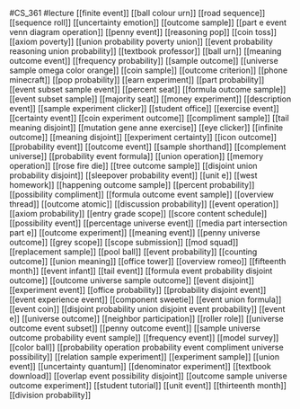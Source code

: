 #CS_361
#lecture
[[finite event]]
[[ball colour urn]]
[[road sequence]]
[[sequence roll]]
[[uncertainty emotion]]
[[outcome sample]]
[[part e event venn diagram operation]]
[[penny event]]
[[reasoning pop]]
[[coin toss]]
[[axiom poverty]]
[[union probability poverty union]]
[[event probability reasoning union probability]]
[[textbook professor]]
[[ball urn]]
[[meaning outcome event]]
[[frequency probability]]
[[sample outcome]]
[[universe sample omega color orange]]
[[coin sample]]
[[outcome criterion]]
[[phone minecraft]]
[[pop probability]]
[[earn experiment]]
[[part probability]]
[[event subset sample event]]
[[percent seat]]
[[formula outcome sample]]
[[event subset sample]]
[[majority seat]]
[[money experiment]]
[[description event]]
[[sample experiment clicker]]
[[student office]]
[[exercise event]]
[[certainty event]]
[[coin experiment outcome]]
[[compliment sample]]
[[tail meaning disjoint]]
[[mutation gene anne exercise]]
[[eye clicker]]
[[infinite outcome]]
[[meaning disjoint]]
[[experiment certainty]]
[[icon outcome]]
[[probability event]]
[[outcome event]]
[[sample shorthand]]
[[complement universe]]
[[probability event formula]]
[[union operation]]
[[memory operation]]
[[rose fire die]]
[[tree outcome sample]]
[[disjoint union probability disjoint]]
[[sleepover probability event]]
[[unit e]]
[[west homework]]
[[happening outcome sample]]
[[percent probability]]
[[possibility compliment]]
[[formula outcome event sample]]
[[overview thread]]
[[outcome atomic]]
[[discussion probability]]
[[event operation]]
[[axiom probability]]
[[entry grade scope]]
[[score content schedule]]
[[possibility event]]
[[percentage universe event]]
[[media part intersection part e]]
[[outcome experiment]]
[[meaning event]]
[[penny universe outcome]]
[[grey scope]]
[[scope submission]]
[[mod squad]]
[[replacement sample]]
[[pool ball]]
[[event probability]]
[[counting outcome]]
[[union meaning]]
[[office tower]]
[[overview romeo]]
[[fifteenth month]]
[[event infant]]
[[tail event]]
[[formula event probability disjoint outcome]]
[[outcome universe sample outcome]]
[[event disjoint]]
[[experiment event]]
[[office probability]]
[[probability disjoint event]]
[[event experience event]]
[[component sweetie]]
[[event union formula]]
[[event coin]]
[[disjoint probability union disjoint event probability]]
[[event e]]
[[universe outcome]]
[[neighbor participation]]
[[roller role]]
[[universe outcome event subset]]
[[penny outcome event]]
[[sample universe outcome probability event sample]]
[[frequency event]]
[[model survey]]
[[color ball]]
[[probability operation probability event compliment universe possibility]]
[[relation sample experiment]]
[[experiment sample]]
[[union event]]
[[uncertainty quantum]]
[[denominator experiment]]
[[textbook download]]
[[overlap event possibility disjoint]]
[[outcome sample universe outcome experiment]]
[[student tutorial]]
[[unit event]]
[[thirteenth month]]
[[division probability]]
